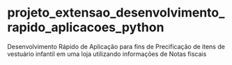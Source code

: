 # projeto_extensao_desenvolvimento_rapido_aplicacoes_python
Desenvolvimento Rápido de Aplicação para fins de Precificação de itens de vestuário infantil em uma loja utilizando informações de Notas fiscais
